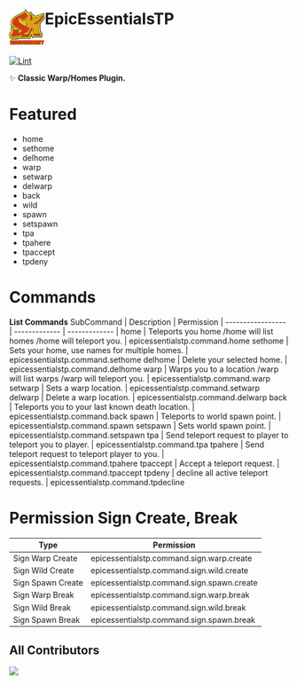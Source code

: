 <h1>EpicEssentialsTP<img src="assets/images/icon.png" height="64" width="64" align="left"></img></h1><br/>

[![Lint](https://poggit.pmmp.io/ci.shield/BlockMagicDev/EpicEssentialsTP/EpicEssentialsTP)](https://poggit.pmmp.io/ci/BlockMagicDev/EpicEssentialsTP/EpicEssentialsTP)

✨ **Classic Warp/Homes Plugin.**

# Featured
- home
- sethome
- delhome
- warp
- setwarp
- delwarp
- back
- wild
- spawn
- setspawn
- tpa
- tpahere
- tpaccept
- tpdeny

# Commands

**List Commands**
SubCommand | Description | Permission |
----------------- | ------------- | ------------- |
home | Teleports you home /home will list homes /home <homename> will teleport you.  | epicessentialstp.command.home
sethome | Sets your home, use names for multiple homes. | epicessentialstp.command.sethome
delhome | Delete your selected home. | epicessentialstp.command.delhome
warp | Warps you to a location /warp will list warps /warp <warpname> will teleport you. | epicessentialstp.command.warp
setwarp | Sets a warp location. | epicessentialstp.command.setwarp
delwarp | Delete a warp location. | epicessentialstp.command.delwarp
back | Teleports you to your last known death location. | epicessentialstp.command.back
spawn | Teleports to world spawn point. | epicessentialstp.command.spawn
setspawn | Sets world spawn point. | epicessentialstp.command.setspawn
tpa | Send teleport request to player to teleport you to player. | epicessentialstp.command.tpa
tpahere | Send teleport request to teleport player to you. | epicessentialstp.command.tpahere
tpaccept | Accept a teleport request. | epicessentialstp.command.tpaccept
tpdeny | decline all active teleport requests. | epicessentialstp.command.tpdecline

# Permission Sign Create, Break

Type | Permission |
----------------- | ------------- |
Sign Warp Create | epicessentialstp.command.sign.warp.create
Sign Wild Create | epicessentialstp.command.sign.wild.create
Sign Spawn Create | epicessentialstp.command.sign.spawn.create
Sign Warp Break | epicessentialstp.command.sign.warp.break
Sign Wild Break | epicessentialstp.command.sign.wild.break
Sign Spawn Break | epicessentialstp.command.sign.spawn.break

## All Contributors
<a href="https://github.com/BlockMagicDev/EpicEssentialsTP/graphs/contributors">
  <img src="https://contrib.rocks/image?repo=BlockMagicDev/EpicEssentialsTP" />
</a>
